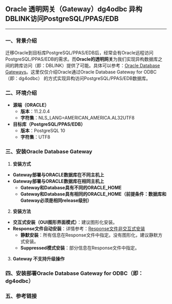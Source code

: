 ## Oracle 透明网关（Gateway）dg4odbc 异构DBLINK访问PostgreSQL/PPAS/EDB
---

### 一、背景介绍
迁移Oracle到目标库PostgreSQL/PPAS/EDB后，经常会有Oracle远程访问PostgreSQL/PPAS/EDB的需求。而**Oracle的透明网关**为我们实现异构数据库之间的跨库访问（即：DBLINK）提供了可能。具体可以参考：[Oracle Database Gateways](https://www.oracle.com/technetwork/database/gateways/index.html)。这里仅仅介绍Oracle通过Oracle Database Gateway for ODBC（即：dg4odbc） 的方式实现异构访问PostgreSQL/PPAS/EDB数据库。

### 二、环境介绍
+ **源端（ORACLE）**
  + **版本**：11.2.0.4
  + **字符集**：NLS_LANG=AMERICAN_AMERICA.AL32UTF8
+ **目标库（PostgreSQL/PPAS/EDB）**
  + **版本**：PostgreSQL 10
  + **字符集**：UTF8

### 三、安装Oracle Database Gateway
1. **安装方式**
  + **Gateway部署与ORACLE数据库在不同主机上**
  + **Gateway部署与ORACLE数据库在相同主机上**
    + **Gateway和Database具有不同的ORACLE_HOME**
    + **Gateway和Database具有相同的ORACLE_HOME（前提条件：数据库和Gateway必须是相同release级别）**

2. **安装方法**
  + **交互式安装（OUI图形界面模式）**：建议图形化安装。
  + **Response文件自动安装**：详情参考：[Response文件非交互式安装](https://docs.oracle.com/cd/E11882_01/gateways.112/e12013/app_nonint.htm#OTGIS180)
    + **静默安装**：所有信息在Response文件中指定。没有图形化，建议静默方式安装。
    + **Suppressed模式安装**：部分信息在Response文件中指定。
 
3. **Gateway 不支持升级操作**

### 四、安装部署Oracle Database Gateway for ODBC（即：dg4odbc）



### 五、参考链接
